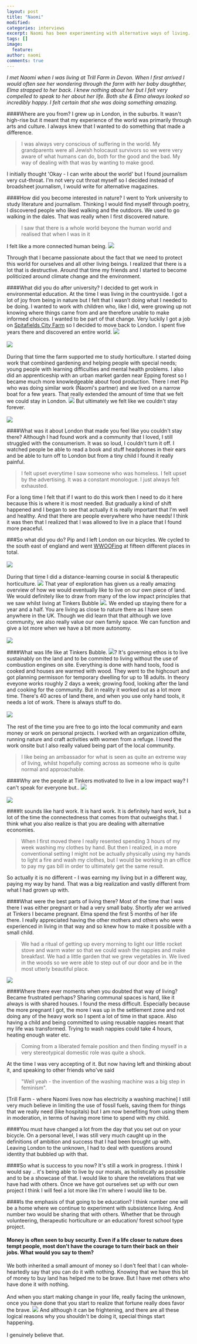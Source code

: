 ```yaml
---
layout: post
title: "Naomi"
modified:
categories: interviews
excerpt: Naomi has been experimenting with alternative ways of living. She is a trained therapeutic horticulturalist and currently calls Trill farm home.
tags: []
image:
  feature:
author: naomi
comments: true
---
```

*I met Naomi when I was living at Trill Farm in Devon. When I first arrived I would often see her wondering through the farm with her baby daughther, Elma strapped to her back. I knew nothing about her but I felt very compelled to speak to her about her life. Both she & Elma always looked so incredibly happy. I felt certain that she was doing something amazing.*

####Where are you from?
I grew up in London, in the suburbs. It wasn't high-rise but it meant that my experience of the world was primarily through arts and culture. I always knew that I wanted to do something that made a difference.

>I was always very conscious of suffering in the world. My grandparents were all Jewish holocaust survivors so we were very aware of what humans can do, both for the good and the bad. My way of dealing with that was by wanting to make good.

I initially thought 'Okay - I can write about the world' but I found journalism very cut-throat. I'm not very cut throat myself so I decided instead of broadsheet journalism, I would write for alternative magazines.

####How did you become interested in nature?
I went to York university to study literature and journalism. Thinking I would find myself through poetry, I discovered people who liked walking and the outdoors. We used to go walking in the dales. That was really when I first discovered nature.

>I saw that there is a whole world beyone the human world and realised that when I was in it
<span data-clip="estranged" class="hover_clip">
I felt like a more connected human being. <img src="{{site.url}}/images/speaker.png"></span>

Through that I became passionate about the fact that we need to protect this world for ourselves and all other living beings. I realized that there is a lot that is destructive. Around that time my friends and I started to become politicized around climate change and the environment.

####What did you do after university?
I decided to get work in environmental education. At the time I was living in the countryside. I got a lot of joy from being in nature but I felt that I wasn’t doing what I needed to be doing. I wanted to work with children who, like I did, were growing up not knowing where things came from and are therefore unable to make informed choices. I wanted to be part of that change. Very luckily I got a job on [Spitafields City Farm]() so I decided to move back to London. I spent five years there <span data-clip="community" class="hover_clip">and discovered an entire world. <img src="{{site.url}}/images/speaker.png"></span>
<br>
<br>
![]({{site.url}}/images/naomi/cityfarm.jpg)
<br>
<br>
During that time the farm supported me to study horticulture. I started doing  work that combined gardening and helping people with special needs; young people with learning difficulties and mental health problems. I also did an apprenticeship with an urban market garden near Epping forest so I became much more knowledgeable about food production. There I met Pip who was doing similar work (Naomi's partner) and we lived on a narrow boat for a few years. <span data-clip="narrowboat" class="hover_clip">That really extended the amount of time that we felt we could stay in London. <img src="{{site.url}}/images/speaker.png"></span> But ultimately we felt like we couldn't stay forever.
<br>
<br>
![]({{site.url}}/images/naomi/narrowboat.jpg)

####What was it about London that made you feel like you couldn't stay there?
Although I had found work and a community that I loved, I still struggled with the consumerism. It was so loud, I couldn't turn it off. I watched people be able to read a book and stuff headphones in their ears and be able to turn off to London but from a tiny child I found it really painful.

>I felt upset everytime I saw someone who was homeless. I felt upset by the advertising. It was a constant monologue. I just always felt exhausted.

 For a long time I felt that if I want to do this work then I need to do it here because this is where it is most needed. But gradually a kind of shift happened and I began to see that actually it is really important that I'm well and healthy. And that there are people everywhere who have needs! I think it was then that I realized that I was allowed to live in a place that I found more peaceful.

###So what did you do?
Pip and I left London on our bicycles. We cycled to the south east of england and went [WWOOFing](http://www.wwoof.net/) at fifteen different places in total.
<br>
<br>
![]({{site.url}}/images/naomi/bike.jpg)
<br>
<br>
During that time I did a distance-learning course <span data-clip="horticulture" class="hover_clip">in social & therapeutic horticulture. <img src="{{site.url}}/images/speaker.png"></span> That year of exploration has given us a really amazing overview of how we would eventually like to live on our own piece of land. We would definitely like to <span data-clip="lowimpact" class="hover_clip">draw from many of the low impact principles that we saw whilst living at Tinkers Bubble <img src="{{site.url}}/images/speaker.png"></span>. We ended up staying there for a year and a half. You are living as close to nature there as I have seen anywhere in the UK. Though we did learn that that although we love community, we also really value our own family space. We can function and give a lot more when we have a bit more autonomy.
<br>
<br>
![]({{site.url}}/images/naomi/tinkers.jpg)

####What was life like at <span data-clip ="tinkers" class="hover_clip">Tinkers Bubble. <img src="{{site.url}}/images/speaker.png"></span>?
It's governing ethos is to live sustainably on the land and to be commited to living without the use of combustion engines on site. Everything is done with hand tools, food is cooked and houses are warmed with wood. They went to the highcourt and got planning permisson for temporary dwelling for up to 18 adults. In theory eveyone works roughly 2 days a week; growing food, looking after the land and cooking for the community. But in reality it worked out as a lot more time.
There's 40 acres of land there, and when you use only hand tools, it needs a lot of work. There is always stuff to do.
<br>
<br>
![]({{site.url}}/images/naomi/horse.jpg)
<br>
<br>
The rest of the time you are free to go into the local community and earn money or work on personal projects. I worked with an organization offsite, running nature and craft activities with women from a refuge. I loved the work onsite but I also really valued being part of the local community.

>I like being an ambassador for what is seen as quite an extreme way of living, whilst hopefully coming across as someone who is quite normal and approachable.

####Why are the people at Tinkers motivated to live in a low impact way?
<span data-clip="choices" class="hover_clip">I can't speak for everyone but.. <img src="{{site.url}}/images/speaker.png"></span>
<br>
<br>
![]({{site.url}}/images/naomi/kitchen.jpg)

####It sounds like hard work.
It is hard work. It is definitely hard work, but a lot of the time the connectedness that comes from that outweighs that. I think what you also realize is that you are dealing with alternative economies.

>When I first moved there I really resented spending 3 hours of my week washing my clothes by hand. But then I realized, in a more conventional setting I might not be actually physically using my hands to light a fire and wash my clothes, but I would be working in an office to pay my gas bill in order to ultimately get the same result.

So actually it is no different - I was earning my living but in a different way, paying my way by hand.  That was a big realization and vastly different from what I had grown up with.

####What were the best parts of living there?
Most of the time that I was there I was either pregnant or had a very small baby. Shortly afer we arrived at Tinkers I became pregnant. Elma spend the first 5 months of her life there. I really appreciated having the other mothers and others who were experienced in living in that way and so knew how to make it possible with a small child.

>We had a ritual of getting up every morning to light our little rocket stove and warm water so that we could wash the nappies and make breakfast. We had a little garden that we grew vegetables in. We lived in the woods so we were able to step out of our door and be in the most utterly beautiful place.

![]({{site.url}}/images/naomi/beautiful.jpg)

####Where there ever moments when you doubted that way of living? Became frustrated perhaps?
Sharing communal spaces is hard, like it always is with shared houses. I found the mess difficult. Especially because the more pregnant I got, the more I was up in the settlement zone and not doing any of the heavy work so I spent a lot of time in that space. Also having a child and being committed to using reusable nappies meant that my life was transformed. Trying to wash nappies could take 4 hours, heating enough water etc.

>Coming from a liberated female position and then finding myself in a very stereotypical domestic role was quite a shock.

At the time I was very accepting of it. But now having left and thinking about it, and speaking to other friends who've said

>"Well yeah - the invention of the washing machine was a big step in feminism".

[Trill Farm - where Naomi lives now has electricity a washing machine] I still very much believe in limiting the use of fossil fuels, saving them for things that we really need (like hospitals) but I am now benefiting from using them in moderation, in terms of having more time to spend with my child.

####You must have changed a lot from the day that you set out on your bicycle.
On a personal level, I was still very much caught up in the definitions of ambition and success that I had been brought up with. Leaving London to the unknown, I had to deal with questions around identity that bubbled up with that.

####So what is success to you now?
It's still a work in progress. I think I would say .. it's being able to live by our morals, as holistically as possible and to be a showcase of that. I would like to share the revelations that we have had with others. Once we have got ourselves set up with our own project I think I will feel a lot more like I'm where I would like to be.

####Is the emphasis of that going to be education?
I think number one will be a home where we continue to experiment with subsistence living. And number two would be sharing that with others. Whether that be through volunteering, therapeutic horticulture or an education/ forest school type project.

#### Money is often seen to buy security. Even if a life closer to nature does tempt people, most don't have the courage to turn their back on their jobs. What would you say to them?
We both inherited a small amount of money so I don't feel that I can whole-heartedly say that you can do it with nothing. Knowing that we have this bit of money to buy land has helped me to be brave. But I have met others who have done it with nothing.
<br>
<br>
And when you start making change in your life, really facing the unknown, once you have done that <span data-clip="brave" class="hover_clip">you start to realize that fortune really does favor the brave. <img src="{{site.url}}/images/speaker.png"></span> And although it can be frightening, and there are all these logical reasons why you shouldn't be doing it, special things start happening.
<br>
<br>
I genuinely believe that.

<audio id='community'>
<source src='{{site.url}}/assets/audio/naomi/community.m4a'>
Your browser does not support audio so you can't hear the clips that go with this interview :(
</audio>
<audio id="estranged">
	<source src="{{site.url}}/assets/audio/naomi/estranged.m4a">
	Your browser does not support audio so you can't hear the clips that go with this interview :(
</audio>
<audio id="community">
	<source src="{{site.url}}/assets/audio/naomi/community.m4a">
	Your browser does not support audio so you can't hear the clips that go with this interview :(
</audio>
<audio id="narrowboat">
	<source src="{{site.url}}/assets/audio/naomi/narrowboat.m4a">
	Your browser does not support audio so you can't hear the clips that go with this interview :(
</audio>
<audio id="horticulture">
	<source src="{{site.url}}/assets/audio/naomi/horticulture.m4a">
	Your browser does not support audio so you can't hear the clips that go with this interview :(
</audio>
<audio id="tinkers">
	<source src="{{site.url}}/assets/audio/naomi/tinkers.m4a">
	Your browser does not support audio so you can't hear the clips that go with this interview :(
</audio>
<audio id="choices">
	<source src="{{site.url}}/assets/audio/naomi/choices.m4a">
	Your browser does not support audio so you can't hear the clips that go with this interview :(
</audio>
<audio id="lowimpact">
	<source src="{{site.url}}/assets/audio/naomi/lowimpact.m4a">
	Your browser does not support audio so you can't hear the clips that go with this interview :(
</audio>
<audio id="brave">
	<source src="{{site.url}}/assets/audio/naomi/brave.m4a">
	Your browser does not support audio so you can't hear the clips that go with this interview :(
</audio>